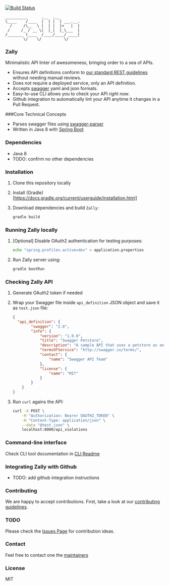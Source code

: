 [![Build Status](https://travis-ci.org/zalando-incubator/zally.svg?branch=master)](https://travis-ci.org/zalando-incubator/zally)

    __________      .__  .__
    \____    /____  |  | |  | ___.__.
      /     /\__  \ |  | |  |<   |  |
     /     /_ / __ \|  |_|  |_\___  |
    /_______ (____  /____/____/ ____|
            \/    \/          \/

### Zally

Minimalistic API linter of awesomeness, bringing order to a sea of APIs.

- Ensures API definitions conform to
[our standard REST guidelines](http://zalando.github.io/restful-api-guidelines/) without needing manual reviews.
- Does not require a deployed service, only an API definition.
- Accepts [swagger](swagger.io) yaml and json formats.
- Easy-to-use CLI allows you to check your API *right now*.
- Github integration to automatically lint your API anytime it changes in a Pull Request.


###Core Technical Concepts

- Parses swagger files using [swagger-parser](https://github.com/swagger-api/swagger-parser)
- Written in Java 8 with [Spring Boot](https://github.com/spring-projects/spring-boot)


### Dependencies

- Java 8
- TODO: confirm no other dependencies


### Installation

1. Clone this repository locally

2. Install (Gradle)[https://docs.gradle.org/current/userguide/installation.html]

3. Download dependencies and build `Zally`:
    ```bash
    gradle build
    ```

### Running Zally locally

1. [Optional] Disable OAuth2 authentication for testing purposes:
    ```bash
    echo "spring.profiles.active=dev" > application.properties
    ```

2. Run Zally server using:
    ```bash
    gradle bootRun
    ```

### Checking Zally API

1. Generate OAuth2 token if needed

2. Wrap your Swagger file inside `api_definition` JSON object and save it as `test.json` file:
    ```json
    {
      "api_definition": {
            "swagger": "2.0",
            "info": {
                "version": "1.0.0",
                "title": "Swagger Petstore",
                "description": "A sample API that uses a petstore as an example to demonstrate features in the swagger-2.0 specification",
                "termsOfService": "http://swagger.io/terms/",
                "contact": {
                    "name": "Swagger API Team"
                },
                "license": {
                    "name": "MIT"
                }
            }
        }
    }
    ```

3. Run `curl` agains the API:
    ```bash
    curl -X POST \
        -H "Authorization: Bearer OAUTH2_TOKEN" \
        -H "Content-Type: application/json" \
        --data "@test.json" \
        localhost:8080/api_violations
    ```

### Command-line interface

Check CLI tool documentation in [CLI Readme](cli/README.md)


### Integrating Zally with Github

- TODO: add github integration instructions



### Contributing

We are happy to accept contributions. First, take a look at our [contributing guidelines](CONTRIBUTING.md).


### TODO

Please check the [Issues Page](https://github.com/zalando-incubator/zally/issues)
for contribution ideas.


### Contact

Feel free to contact one the [maintainers](MAINTAINERS)


### License

MIT
